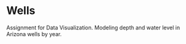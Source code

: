 # Wells

Assignment for Data Visualization. Modeling depth and water level in Arizona wells by year. 
